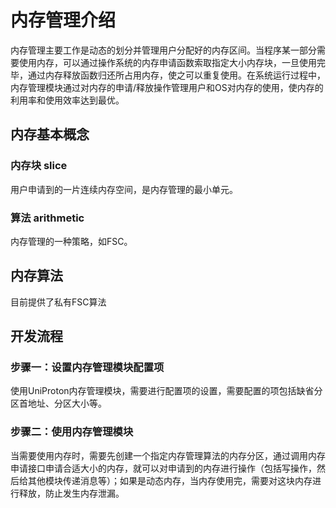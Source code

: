 # 内存管理介绍

内存管理主要工作是动态的划分并管理用户分配好的内存区间。当程序某一部分需要使用内存，可以通过操作系统的内存申请函数索取指定大小内存块，一旦使用完毕，通过内存释放函数归还所占用内存，使之可以重复使用。在系统运行过程中，内存管理模块通过对内存的申请/释放操作管理用户和OS对内存的使用，使内存的利用率和使用效率达到最优。

## 内存基本概念

### 内存块 slice
用户申请到的一片连续内存空间，是内存管理的最小单元。

### 算法 arithmetic
内存管理的一种策略，如FSC。

## 内存算法

目前提供了私有FSC算法

## 开发流程
### 步骤一：设置内存管理模块配置项

使用UniProton内存管理模块，需要进行配置项的设置，需要配置的项包括缺省分区首地址、分区大小等。

### 步骤二：使用内存管理模块

当需要使用内存时，需要先创建一个指定内存管理算法的内存分区，通过调用内存申请接口申请合适大小的内存，就可以对申请到的内存进行操作（包括写操作，然后给其他模块传递消息等）；如果是动态内存，当内存使用完，需要对这块内存进行释放，防止发生内存泄漏。
